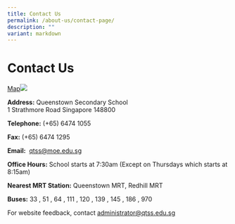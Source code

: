 ```yaml
---
title: Contact Us
permalink: /about-us/contact-page/
description: ""
variant: markdown
---
```

Contact Us
==========

[Map](https://www.onemap.gov.sg/main/v2/?lat=1.29352126774652&amp;lng=103.813190980055)![](/images/qtss%20one%20map.JPG)


**Address:**&nbsp;Queenstown Secondary School  
1 Strathmore Road Singapore 148800

**Telephone:**&nbsp;(+65) 6474 1055

**Fax:**&nbsp;(+65) 6474 1295

**Email:**&nbsp; <a href="mailto:qtss@moe.edu.sg">qtss@moe.edu.sg</a>



**Office Hours:** School starts at 7:30am (Except on Thursdays which starts at 8:15am)

**Nearest MRT Station:** Queenstown MRT, Redhill MRT


**Buses:** 33 , 51 , 64 , 111 , 120 , 139 , 145 , 186 , 970


For website feedback, contact <a href="mailto:administrator@qtss.edu.sg">administrator@qtss.edu.sg</a>